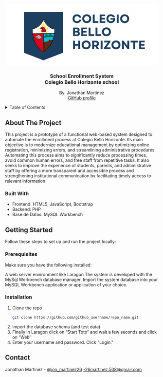 <a id="readme-top"></a>

<br />
<div align="center">
  <a href="https://github.com/github_username/repo_name">
    <img src="src/assets/images/png/banner_logo.png" alt="Logo">
  </a>

<h3 align="center">School Enrollment System<br> Colegio Bello Horizonte school</h3>

  <p align="center">
    By. Jonathan Martinez
    <br />
    <a href="https://github.com/ezeJona">GitHub profile</a>
    <br />
  </p>
</div>



<!-- TABLE OF CONTENTS -->
<details>
  <summary>Table of Contents</summary>
  <ol>
    <li>
      <a href="#about-the-project">About The Project</a>
      <ul>
        <li><a href="#built-with">Built With</a></li>
      </ul>
    </li>
    <li>
      <a href="#getting-started">Getting Started</a>
      <ul>
        <li><a href="#prerequisites">Prerequisites</a></li>
        <li><a href="#installation">Installation</a></li>
      </ul>
    </li>
    <li><a href="#contact">Contact</a></li>
  </ol>
</details>



<!-- ABOUT THE PROJECT -->
## About The Project

This project is a prototype of a functional web-based system designed to automate the enrollment process at Colegio Bello Horizonte. Its main objective is to modernize educational management by optimizing online registration, minimizing errors, and streamlining administrative procedures. Automating this process aims to significantly reduce processing times, avoid common human errors, and free staff from repetitive tasks. It also seeks to improve the experience of students, parents, and administrative staff by offering a more transparent and accessible process and strengthening institutional communication by facilitating timely access to relevant information.

### Built With

* Frontend: HTML5, JavaScript, Bootstrap 
* Backend: PHP 
* Base de Datos: MySQL Workbench

<!-- GETTING STARTED -->
## Getting Started

Follow these steps to set up and run the project locally:

### Prerequisites

Make sure you have the following installed:

A web server environment like Laragon
The system is developed with the MySql Workbench database manager. Import the system database into your MySQL Workbench application or application of your choice.

### Installation

1. Clone the repo
   ```sh
   git clone https://github.com/github_username/repo_name.git
   ```
2. Import the database schema (and test data)
3. Finally in Laragon click on “Start Toto” and wait a few seconds and click on “Web”
4. Enter your username and password. Click "Login."


<!-- CONTACT -->
## Contact

Jonathan Martinez - [@jon_martinez26](https://www.instagram.com/jon_martinez26) -26martinez.508@gmail.com
